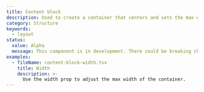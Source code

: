 ```yaml
---
title: Content block
description: Used to create a container that centers and sets the max width of content within.
category: Structure
keywords:
  - layout
status:
  value: Alpha
  message: This component is in development. There could be breaking changes made to it in a non-major release of Polaris. Please use with caution.
examples:
  - fileName: content-block-width.tsx
    title: Width
    description: >-
      Use the width prop to adjust the max width of the container.
---
```

